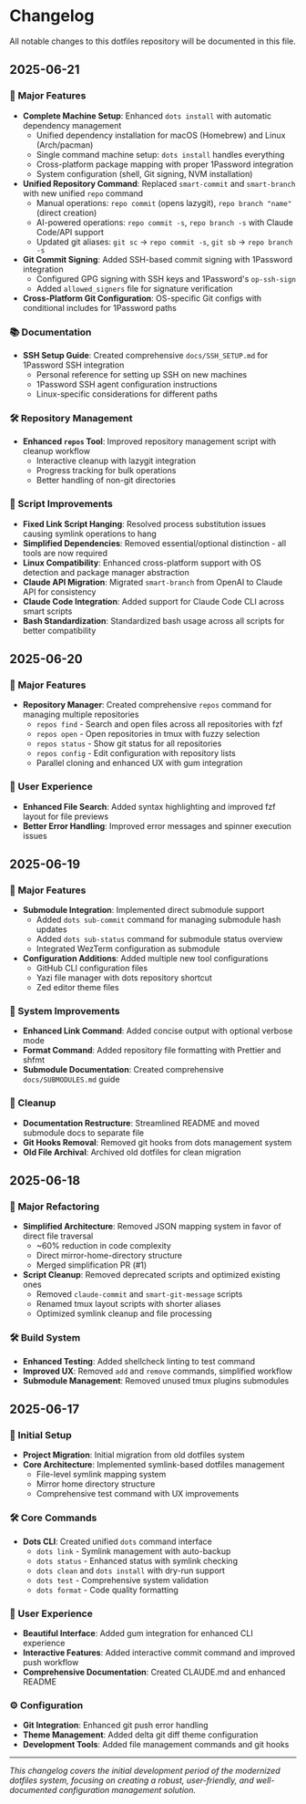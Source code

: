 # Changelog

All notable changes to this dotfiles repository will be documented in this file.

## 2025-06-21

### 🚀 Major Features

- **Complete Machine Setup**: Enhanced `dots install` with automatic dependency management
  - Unified dependency installation for macOS (Homebrew) and Linux (Arch/pacman)
  - Single command machine setup: `dots install` handles everything
  - Cross-platform package mapping with proper 1Password integration
  - System configuration (shell, Git signing, NVM installation)
- **Unified Repository Command**: Replaced `smart-commit` and `smart-branch` with new unified `repo` command
  - Manual operations: `repo commit` (opens lazygit), `repo branch "name"` (direct creation)
  - AI-powered operations: `repo commit -s`, `repo branch -s` with Claude Code/API support
  - Updated git aliases: `git sc` → `repo commit -s`, `git sb` → `repo branch -s`
- **Git Commit Signing**: Added SSH-based commit signing with 1Password integration
  - Configured GPG signing with SSH keys and 1Password's `op-ssh-sign`
  - Added `allowed_signers` file for signature verification
- **Cross-Platform Git Configuration**: OS-specific Git configs with conditional includes for 1Password paths

### 📚 Documentation

- **SSH Setup Guide**: Created comprehensive `docs/SSH_SETUP.md` for 1Password SSH integration
  - Personal reference for setting up SSH on new machines
  - 1Password SSH agent configuration instructions
  - Linux-specific considerations for different paths

### 🛠 Repository Management

- **Enhanced `repos` Tool**: Improved repository management script with cleanup workflow
  - Interactive cleanup with lazygit integration
  - Progress tracking for bulk operations
  - Better handling of non-git directories

### 🔧 Script Improvements

- **Fixed Link Script Hanging**: Resolved process substitution issues causing symlink operations to hang
- **Simplified Dependencies**: Removed essential/optional distinction - all tools are now required
- **Linux Compatibility**: Enhanced cross-platform support with OS detection and package manager abstraction
- **Claude API Migration**: Migrated `smart-branch` from OpenAI to Claude API for consistency
- **Claude Code Integration**: Added support for Claude Code CLI across smart scripts
- **Bash Standardization**: Standardized bash usage across all scripts for better compatibility

## 2025-06-20

### 🚀 Major Features

- **Repository Manager**: Created comprehensive `repos` command for managing multiple repositories
  - `repos find` - Search and open files across all repositories with fzf
  - `repos open` - Open repositories in tmux with fuzzy selection
  - `repos status` - Show git status for all repositories
  - `repos config` - Edit configuration with repository lists
  - Parallel cloning and enhanced UX with gum integration

### 🎨 User Experience

- **Enhanced File Search**: Added syntax highlighting and improved fzf layout for file previews
- **Better Error Handling**: Improved error messages and spinner execution issues

## 2025-06-19

### 🚀 Major Features

- **Submodule Integration**: Implemented direct submodule support
  - Added `dots sub-commit` command for managing submodule hash updates
  - Added `dots sub-status` command for submodule status overview
  - Integrated WezTerm configuration as submodule
- **Configuration Additions**: Added multiple new tool configurations
  - GitHub CLI configuration files
  - Yazi file manager with dots repository shortcut
  - Zed editor theme files

### 🔧 System Improvements

- **Enhanced Link Command**: Added concise output with optional verbose mode
- **Format Command**: Added repository file formatting with Prettier and shfmt
- **Submodule Documentation**: Created comprehensive `docs/SUBMODULES.md` guide

### 🧹 Cleanup

- **Documentation Restructure**: Streamlined README and moved submodule docs to separate file
- **Git Hooks Removal**: Removed git hooks from dots management system
- **Old File Archival**: Archived old dotfiles for clean migration

## 2025-06-18

### 🔄 Major Refactoring

- **Simplified Architecture**: Removed JSON mapping system in favor of direct file traversal
  - ~60% reduction in code complexity
  - Direct mirror-home-directory structure
  - Merged simplification PR (#1)
- **Script Cleanup**: Removed deprecated scripts and optimized existing ones
  - Removed `claude-commit` and `smart-git-message` scripts
  - Renamed tmux layout scripts with shorter aliases
  - Optimized symlink cleanup and file processing

### 🛠 Build System

- **Enhanced Testing**: Added shellcheck linting to test command
- **Improved UX**: Removed `add` and `remove` commands, simplified workflow
- **Submodule Management**: Removed unused tmux plugins submodules

## 2025-06-17

### 🎉 Initial Setup

- **Project Migration**: Initial migration from old dotfiles system
- **Core Architecture**: Implemented symlink-based dotfiles management
  - File-level symlink mapping system
  - Mirror home directory structure
  - Comprehensive test command with UX improvements

### 🛠 Core Commands

- **Dots CLI**: Created unified `dots` command interface
  - `dots link` - Symlink management with auto-backup
  - `dots status` - Enhanced status with symlink checking
  - `dots clean` and `dots install` with dry-run support
  - `dots test` - Comprehensive system validation
  - `dots format` - Code quality formatting

### 🎨 User Experience

- **Beautiful Interface**: Added gum integration for enhanced CLI experience
- **Interactive Features**: Added interactive commit command and improved push workflow
- **Comprehensive Documentation**: Created CLAUDE.md and enhanced README

### ⚙️ Configuration

- **Git Integration**: Enhanced git push error handling
- **Theme Management**: Added delta git diff theme configuration
- **Development Tools**: Added file management commands and git hooks

---

_This changelog covers the initial development period of the modernized dotfiles system, focusing on creating a robust, user-friendly, and well-documented configuration management solution._
